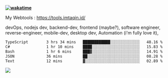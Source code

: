 **[![wakatime](https://wakatime.com/badge/user/87646243-158a-4241-a3cb-668e1fa2dbb8.svg)](https://wakatime.com/@87646243-158a-4241-a3cb-668e1fa2dbb8?style=plastic)**


My Webtools : https://tools.imtaqin.id/


devOps, nodejs dev, backend-dev, frontend (maybe?), software engineer, reverse-engineer, mobile-dev, desktop dev, Automation (i'm fully love it), 

<!--START_SECTION:waka-->

```txt
TypeScript        3 hrs 34 mins   ████████████░░░░░░░░░░░░░   48.16 %
C#                1 hr 10 mins    ████░░░░░░░░░░░░░░░░░░░░░   15.83 %
Bash              1 hr 6 mins     ███▓░░░░░░░░░░░░░░░░░░░░░   14.91 %
JSON              36 mins         ██░░░░░░░░░░░░░░░░░░░░░░░   08.28 %
Text              12 mins         ▓░░░░░░░░░░░░░░░░░░░░░░░░   02.89 %
```

<!--END_SECTION:waka-->

<img src="https://github-readme-activity-graph-fjqz177.vercel.app/graph?username=fdciabdul&theme=github-dark"/>
